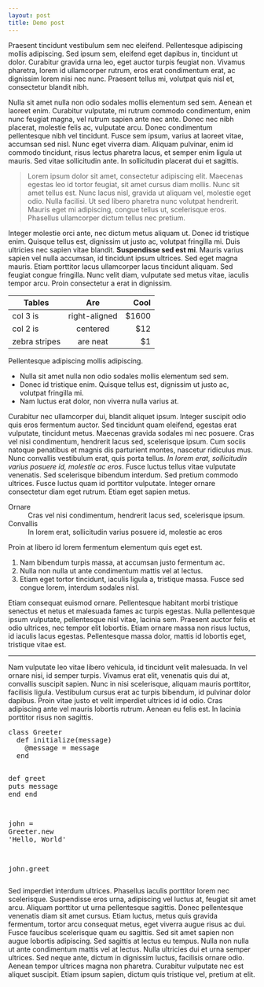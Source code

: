 ```yaml
---
layout: post
title: Demo post
---
```


Praesent tincidunt vestibulum sem nec eleifend. Pellentesque adipiscing mollis adipiscing. Sed ipsum sem, eleifend eget dapibus in, tincidunt ut dolor. Curabitur gravida urna leo, eget auctor turpis feugiat non. Vivamus pharetra, lorem id ullamcorper rutrum, eros erat condimentum erat, ac dignissim lorem nisi nec nunc. Praesent tellus mi, volutpat quis nisl et, consectetur blandit nibh.

Nulla sit amet nulla non odio sodales mollis elementum sed sem. Aenean et laoreet enim. Curabitur vulputate, mi rutrum commodo condimentum, enim nunc feugiat magna, vel rutrum sapien ante nec ante. Donec nec nibh placerat, molestie felis ac, vulputate arcu. Donec condimentum pellentesque nibh vel tincidunt. Fusce sem ipsum, varius at laoreet vitae, accumsan sed nisl. Nunc eget viverra diam. Aliquam pulvinar, enim id commodo tincidunt, risus lectus pharetra lacus, et semper enim ligula ut mauris. Sed vitae sollicitudin ante. In sollicitudin placerat dui et sagittis.

> Lorem ipsum dolor sit amet, consectetur adipiscing elit. Maecenas egestas leo id tortor feugiat, sit amet cursus diam mollis. Nunc sit amet tellus est. Nunc lacus nisl, gravida ut aliquam vel, molestie eget odio. Nulla facilisi. Ut sed libero pharetra nunc volutpat hendrerit. Mauris eget mi adipiscing, congue tellus ut, scelerisque eros. Phasellus ullamcorper dictum tellus nec pretium.

Integer molestie orci ante, nec dictum metus aliquam ut. Donec id tristique enim. Quisque tellus est, dignissim ut justo ac, volutpat fringilla mi. Duis ultricies nec sapien vitae blandit. <strong>Suspendisse sed est mi</strong>. Mauris varius sapien vel nulla accumsan, id tincidunt ipsum ultrices. Sed eget magna mauris. Etiam porttitor lacus ullamcorper lacus tincidunt aliquam. Sed feugiat congue fringilla. Nunc velit diam, vulputate sed metus vitae, iaculis tempor arcu. Proin consectetur a erat in dignissim.

| Tables        | Are           | Cool  |
| ------------- |:-------------:| -----:|
| col 3 is      | right-aligned | $1600 |
| col 2 is      | centered      |   $12 |
| zebra stripes | are neat      |    $1 |

Pellentesque adipiscing mollis adipiscing.

- Nulla sit amet nulla non odio sodales mollis elementum sed sem.
- Donec id tristique enim. Quisque tellus est, dignissim ut justo ac, volutpat fringilla mi.
- Nam luctus erat dolor, non viverra nulla varius at.

Curabitur nec ullamcorper dui, blandit aliquet ipsum. Integer suscipit odio quis eros fermentum auctor. Sed tincidunt quam eleifend, egestas erat vulputate, tincidunt metus. Maecenas gravida sodales mi nec posuere. Cras vel nisi condimentum, hendrerit lacus sed, scelerisque ipsum. Cum sociis natoque penatibus et magnis dis parturient montes, nascetur ridiculus mus. Nunc convallis vestibulum erat, quis porta tellus. <em>In lorem erat, sollicitudin varius posuere id, molestie ac eros</em>. Fusce luctus tellus vitae vulputate venenatis. Sed scelerisque bibendum interdum. Sed pretium commodo ultrices. Fusce luctus quam id porttitor vulputate. Integer ornare consectetur diam eget rutrum. Etiam eget sapien metus.

<dl>
  <dt>Ornare</dt>
  <dd>Cras vel nisi condimentum, hendrerit lacus sed, scelerisque ipsum.</dd>
  <dt>Convallis</dt>
  <dd>In lorem erat, sollicitudin varius posuere id, molestie ac eros</dd>
</dl>

Proin at libero id lorem fermentum elementum quis eget est.

1. Nam bibendum turpis massa, at accumsan justo fermentum ac.
2. Nulla non nulla ut ante condimentum mattis vel at lectus.
3. Etiam eget tortor tincidunt, iaculis ligula a, tristique massa. Fusce sed congue lorem, interdum sodales nisl.

Etiam consequat euismod ornare. Pellentesque habitant morbi tristique senectus et netus et malesuada fames ac turpis egestas. Nulla pellentesque ipsum vulputate, pellentesque nisl vitae, lacinia sem. Praesent auctor felis et odio ultrices, nec tempor elit lobortis. Etiam ornare massa non risus luctus, id iaculis lacus egestas. Pellentesque massa dolor, mattis id lobortis eget, tristique vitae est.

---

Nam vulputate leo vitae libero vehicula, id tincidunt velit malesuada. In vel ornare nisi, id semper turpis. Vivamus erat elit, venenatis quis dui at, convallis suscipit sapien. Nunc in nisi scelerisque, aliquam mauris porttitor, facilisis ligula. Vestibulum cursus erat ac turpis bibendum, id pulvinar dolor dapibus. Proin vitae justo et velit imperdiet ultrices id id odio. Cras adipiscing ante vel mauris lobortis rutrum. Aenean eu felis est. In lacinia porttitor risus non sagittis.

<div class="highlight"><pre><span class="k">class</span> <span class="nc">Greeter</span>
  <span class="k">def</span> <span class="nf">initialize</span><span class="p">(</span><span class="n">message</span><span class="p">)</span>
    <span class="vi">@message</span> <span class="o">=</span> <span class="n">message</span>
  <span class="k">end</span>

  <span class="k">def</span> <span class="nf">greet</span>
    <span class="nb">puts</span> <span class="n">message</span>
  <span class="k">end</span>
<span class="k">end</span>

<span class="n">john</span> <span class="o">=</span> <span class="no">Greeter</span><span class="o">.</span><span class="n">new</span> <span class="s1">&#39;Hello, World&#39;</span>

<span class="n">john</span><span class="o">.</span><span class="n">greet</span>
</pre></div>

Sed imperdiet interdum ultrices. Phasellus iaculis porttitor lorem nec scelerisque. Suspendisse eros urna, adipiscing vel luctus at, feugiat sit amet arcu. Aliquam porttitor ut urna pellentesque sagittis. Donec pellentesque venenatis diam sit amet cursus. Etiam luctus, metus quis gravida fermentum, tortor arcu consequat metus, eget viverra augue risus ac dui. Fusce faucibus scelerisque quam eu sagittis. Sed sit amet sapien non augue lobortis adipiscing. Sed sagittis at lectus eu tempus. Nulla non nulla ut ante condimentum mattis vel at lectus. Nulla ultricies dui et urna semper ultrices. Sed neque ante, dictum in dignissim luctus, facilisis ornare odio. Aenean tempor ultrices magna non pharetra. Curabitur vulputate nec est aliquet suscipit. Etiam ipsum sapien, dictum quis tristique vel, pretium at elit.
